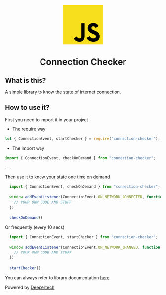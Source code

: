 <div style="display: -ms-flexbox; display: -webkit-flex; display: flex; -webkit-flex-direction: row; -ms-flex-direction: row; flex-direction: row; -webkit-flex-wrap: wrap; -ms-flex-wrap: wrap; flex-wrap: wrap; -webkit-justify-content: center; -ms-flex-pack: center; justify-content: center; -webkit-align-content: center; -ms-flex-line-pack: center; align-content: center; -webkit-align-items: center; -ms-flex-align: center; align-items: center;">
  <img style="-webkit-order: 0; -ms-flex-order: 0; order: 0; -webkit-flex: 0 1 auto; -ms-flex: 0 1 auto; flex: 0 1 auto; -webkit-align-self: auto; -ms-flex-item-align: auto; align-self: auto;" src="icon.png" />
</div>

<h1 style="text-align:center;">Connection Checker</h1>

## What is this?
A simple library to know the state of internet connection.

## How to use it?

First you need to import it in your project

- The require way

```js
let { ConnectionEvent, startChecker } = require("connection-checker");
```

- The import way

```js
import { ConnectionEvent, checkOnDemand } from "connection-checker";
```
.
.
.

Then use it to know your state one time on demand

```js
  import { ConnectionEvent, checkOnDemand } from "connection-checker";

  window.addEventListener(ConnectionEvent.ON_NETWORK_CONNECTED, function() {
    // YOUR OWN CODE AND STUFF
  })

  checkOnDemand()
```


Or frequently (every 10 secs)

```js
  import { ConnectionEvent, startChecker } from "connection-checker";

  window.addEventListener(ConnectionEvent.ON_NETWORK_CHANGED, function() {
    // YOUR OWN CODE AND STUFF
  })

  startChecker()
```
You can always refer to library documentation [here](api.md)

Powered by <a href="https://deepertech.com" target="_blank">Deepertech</a>
